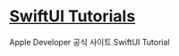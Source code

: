 # [SwiftUI Tutorials](https://developer.apple.com/tutorials/swiftui/creating-and-combining-views)

Apple Developer 공식 사이트 SwiftUI Tutorial